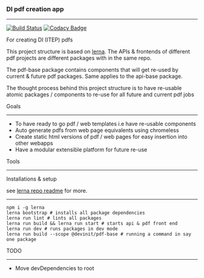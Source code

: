 ### DI pdf creation app
_____________________________

[![Build Status](https://travis-ci.org/devinit/di-pdfs.svg?branch=master)](https://travis-ci.org/devinit/di-pdfs)
[![Codacy Badge](https://api.codacy.com/project/badge/Grade/e501f77141774b74979c60d5cfd219ac)](https://www.codacy.com/app/epicallan/di-pdfs?utm_source=github.com&amp;utm_medium=referral&amp;utm_content=devinit/di-pdfs&amp;utm_campaign=Badge_Grade)

For creating DI (ITEP) pdfs

This project structure is based on [lerna](https://github.com/lerna/lerna). The APIs & frontends of different pdf projects are different packages with in the same repo.

The pdf-base package contains components that will get re-used by current & future pdf packages. Same applies to the api-base package.

The thought process behind this project structure is to have re-usable atomic packages / components to re-use for all future and current pdf jobs

Goals

___________________

- To have ready to go pdf / web templates i.e have re-usable components
- Auto generate pdfs from web page equivalents using chromeless
- Create static html versions of pdf / web pages for easy insertion into other webapps
- Have a modular extensible platform for future re-use

Tools

_________


Installations & setup

see [lerna repo readme](https://github.com/lerna/lerna) for more.

______________

```
npm i -g lerna
lerna bootstrap # installs all package dependencies
lerna run lint # lints all packages
lerna run build && lerna run start # starts api & pdf front end
lerna run dev # runs packages in dev mode
lerna run build --scope @devinit/pdf-base # running a command in say one package

```

TODO

-----

- Move devDependencies to root
